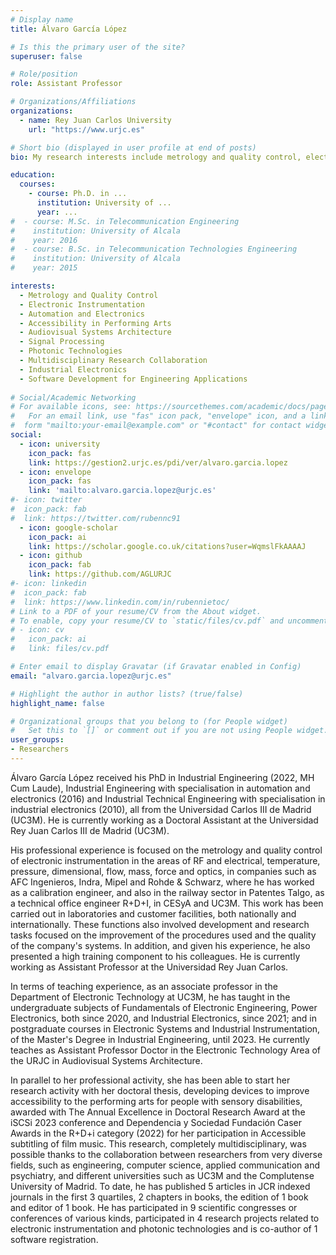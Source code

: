 ```yaml
---
# Display name
title: Álvaro García López

# Is this the primary user of the site?
superuser: false

# Role/position
role: Assistant Professor

# Organizations/Affiliations
organizations:
  - name: Rey Juan Carlos University
    url: "https://www.urjc.es"

# Short bio (displayed in user profile at end of posts)
bio: My research interests include metrology and quality control, electronic instrumentation, accessibility in performing arts, and multidisciplinary collaboration in engineering.

education:
  courses:
    - course: Ph.D. in ...
      institution: University of ...
      year: ...
#  - course: M.Sc. in Telecommunication Engineering
#    institution: University of Alcala
#    year: 2016
#  - course: B.Sc. in Telecommunication Technologies Engineering
#    institution: University of Alcala
#    year: 2015

interests:
  - Metrology and Quality Control
  - Electronic Instrumentation
  - Automation and Electronics
  - Accessibility in Performing Arts
  - Audiovisual Systems Architecture
  - Signal Processing
  - Photonic Technologies
  - Multidisciplinary Research Collaboration
  - Industrial Electronics
  - Software Development for Engineering Applications
  
# Social/Academic Networking
# For available icons, see: https://sourcethemes.com/academic/docs/page-builder/#icons
#   For an email link, use "fas" icon pack, "envelope" icon, and a link in the
#  form "mailto:your-email@example.com" or "#contact" for contact widget.
social:
  - icon: university
    icon_pack: fas
    link: https://gestion2.urjc.es/pdi/ver/alvaro.garcia.lopez
  - icon: envelope
    icon_pack: fas
    link: 'mailto:alvaro.garcia.lopez@urjc.es'
#- icon: twitter
#  icon_pack: fab
#  link: https://twitter.com/rubennc91
  - icon: google-scholar
    icon_pack: ai
    link: https://scholar.google.co.uk/citations?user=WqmslFkAAAAJ
  - icon: github
    icon_pack: fab
    link: https://github.com/AGLURJC
#- icon: linkedin
#  icon_pack: fab
#  link: https://www.linkedin.com/in/rubennietoc/
# Link to a PDF of your resume/CV from the About widget.
# To enable, copy your resume/CV to `static/files/cv.pdf` and uncomment the lines below.
# - icon: cv
#   icon_pack: ai
#   link: files/cv.pdf

# Enter email to display Gravatar (if Gravatar enabled in Config)
email: "alvaro.garcia.lopez@urjc.es"

# Highlight the author in author lists? (true/false)
highlight_name: false

# Organizational groups that you belong to (for People widget)
#   Set this to `[]` or comment out if you are not using People widget.
user_groups:
- Researchers
---
```

Álvaro García López received his PhD in Industrial Engineering (2022, MH Cum Laude), Industrial Engineering with specialisation in automation and electronics (2016) and Industrial Technical Engineering with specialisation in industrial electronics (2010), all from the Universidad Carlos III de Madrid (UC3M). He is currently working as a Doctoral Assistant at the Universidad Rey Juan Carlos III de Madrid (UC3M). 

His professional experience is focused on the metrology and quality control of electronic instrumentation in the areas of RF and electrical, temperature, pressure, dimensional, flow, mass, force and optics, in companies such as AFC Ingenieros, Indra, Mipel and Rohde & Schwarz, where he has worked as a calibration engineer, and also in the railway sector in Patentes Talgo, as a technical office engineer R+D+I, in CESyA and UC3M. This work has been carried out in laboratories and customer facilities, both nationally and internationally. These functions also involved development and research tasks focused on the improvement of the procedures used and the quality of the company's systems. In addition, and given his experience, he also presented a high training component to his colleagues. He is currently working as Assistant Professor at the Universidad Rey Juan Carlos.

In terms of teaching experience, as an associate professor in the Department of Electronic Technology at UC3M, he has taught in the undergraduate subjects of Fundamentals of Electronic Engineering, Power Electronics, both since 2020, and Industrial Electronics, since 2021; and in postgraduate courses in Electronic Systems and Industrial Instrumentation, of the Master's Degree in Industrial Engineering, until 2023. He currently teaches as Assistant Professor Doctor in the Electronic Technology Area of the URJC in Audiovisual Systems Architecture.

In parallel to her professional activity, she has been able to start her research activity with her doctoral thesis, developing devices to improve accessibility to the performing arts for people with sensory disabilities, awarded with The Annual Excellence in Doctoral Research Award at the iSCSi 2023 conference and Dependencia y Sociedad Fundación Caser Awards in the R+D+i category (2022) for her participation in Accessible subtitling of film music. This research, completely multidisciplinary, was possible thanks to the collaboration between researchers from very diverse fields, such as engineering, computer science, applied communication and psychiatry, and different universities such as UC3M and the Complutense University of Madrid. To date, he has published 5 articles in JCR indexed journals in the first 3 quartiles, 2 chapters in books, the edition of 1 book and editor of 1 book. He has participated in 9 scientific congresses or conferences of various kinds, participated in 4 research projects related to electronic instrumentation and photonic technologies and is co-author of 1 software registration. 
